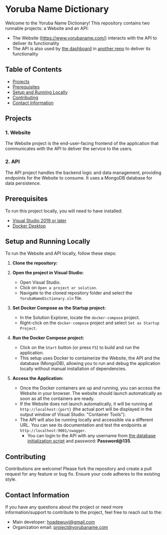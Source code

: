 # Yoruba Name Dictionary

Welcome to the Yoruba Name Dictionary! This repository contains two runnable projects: a Website and an API:
- The Website (https://www.yorubaname.com/) interacts with the API to deliver its functionality 
- The API is also used by [the dashboard](https://dashboard.yorubaname.com) in [another repo](https://github.com/Yorubaname/yorubaname-dashboard) to deliver its functionality

## Table of Contents
- [Projects](#projects)
- [Prerequisites](#prerequisites)
- [Setup and Running Locally](#setup-and-running-locally)
- [Contributing](#contributing)
- [Contact Information](#contact-information)

## Projects

### 1. Website
The Website project is the end-user-facing frontend of the application that communicates with the API to deliver the service to the users.

### 2. API
The API project handles the backend logic and data management, providing endpoints for the Website to consume. It uses a MongoDB database for data persistence.

## Prerequisites

To run this project locally, you will need to have installed:

- [Visual Studio 2019 or later](https://visualstudio.microsoft.com/vs/)
- [Docker Desktop](https://www.docker.com/products/docker-desktop)

## Setup and Running Locally

To run the Website and API locally, follow these steps:

1. **Clone the repository:**

2. **Open the project in Visual Studio:**
    - Open Visual Studio.
    - Click on `Open a project or solution`.
    - Navigate to the cloned repository folder and select the `YorubaNameDictionary.sln` file.

3. **Set Docker Compose as the Startup project:**
    - In the Solution Explorer, locate the `docker-compose` project.
    - Right-click on the `docker-compose` project and select `Set as Startup Project`.

4. **Run the Docker Compose project:**
    - Click on the `Start` button (or press `F5`) to build and run the application.
    - This setup uses Docker to containerize the Website, the API and the database (MongoDB), allowing you to run and debug the application locally without manual installation of dependencies. 

5. **Access the Application:**
    - Once the Docker containers are up and running, you can access the Website in your browser. The website should launch automatically as soon as all the containers are ready.
    - If the Website does not launch automatically, it will be running at `http://localhost:{port}` (the actual port will be displayed in the output window of Visual Studio: "Container Tools").
    - The API will also be running locally and accessible via a different URL. You can see its documentation and test the endpoints at `http://localhost:9001/swagger`. 
      - You can login to the API with any username from [the database initialization script](./mongo-init.js) and password: **Password@135**.

## Contributing

Contributions are welcome! Please fork the repository and create a pull request for any feature or bug fix. Ensure your code adheres to the existing style.

## Contact Information
If you have any questions about the project or need more information/support to contribute to the project, feel free to reach out to the:
- Main developer: hoadewuyi@gmail.com
- Organization email: project@yorubaname.com
